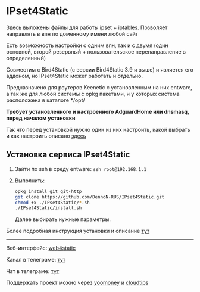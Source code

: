 # IPset4Static
Здесь выложены файлы для работы ipset + iptables. Позволяет направлять в впн по доменному имени любой сайт

Есть возможность настройки с одним впн, так и с двумя (один основной, второй резервный + пользовательское перенаправление в определенный)

Совместим с Bird4Static (с версии Bird4Static 3.9 и выше) и является его аддоном, но IPset4Static может работать и отдельно.

Предназначено для роутеров Keenetic с установленным на них entware, а так же для любой системы с opkg пакетами, и у которых система расположена в каталоге */opt/

**Требует установленного и настроенного AdguardHome или dnsmasq, перед началом установки**

Так что перед установкой нужно один из них настроить, какой выбрать и как настроить описано [здесь](https://github.com/DennoN-RUS/IPset4Static/wiki/Перед-установкой)

## Установка сервиса IPset4Static
1) Зайти по ssh в среду entware: `ssh root@192.168.1.1`

2) Выполнить:
    ```bash
   opkg install git git-http
   git clone https://github.com/DennoN-RUS/IPset4Static.git
   chmod +x ./IPset4Static/*.sh
   ./IPset4Static/install.sh 
    ```
   Далее выбирать нужные параметры.

Более подробная инструкция установки и описание [тут](https://github.com/DennoN-RUS/IPset4Static/wiki/Установка)

---
Веб-интерфейс: [web4static](https://github.com/spatiumstas/web4static)

Канал в телеграме: [тут](https://t.me/bird4static)

Чат в телеграме: [тут](https://t.me/bird4static_chat)

Поддержать проект можно через [yoomoney](https://yoomoney.ru/to/41001872039390) и [cloudtips](https://pay.cloudtips.ru/p/76ea7dde)
